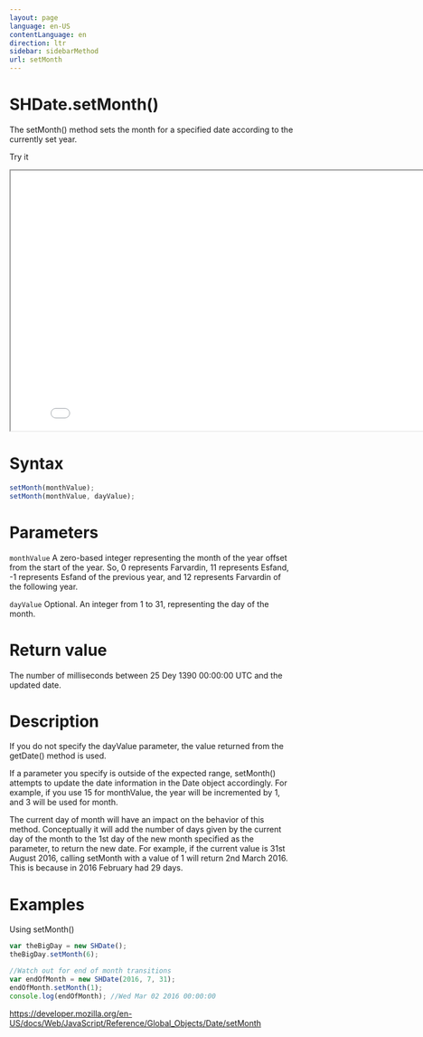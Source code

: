 ```yaml
---
layout: page
language: en-US
contentLanguage: en
direction: ltr
sidebar: sidebarMethod
url: setMonth
---
```


# SHDate.setMonth()

The setMonth() method sets the month for a specified date according to the currently set year.

Try it

<iframe style="width: 830px; height: 460px;" src="/SHDateTime-js/examples/live.html?function=setMonth" title="MDN Web Docs Interactive Example" loading="lazy"></iframe>
<br/>

# Syntax

```js
setMonth(monthValue);
setMonth(monthValue, dayValue);
```

# Parameters

<code>monthValue</code>
A zero-based integer representing the month of the year offset from the start of the year. So, 0 represents Farvardin, 11 represents Esfand, -1 represents Esfand of the previous year, and 12 represents Farvardin of the following year.

<code>dayValue</code>
Optional. An integer from 1 to 31, representing the day of the month.

# Return value

The number of milliseconds between 25 Dey 1390 00:00:00 UTC and the updated date.

# Description

If you do not specify the dayValue parameter, the value returned from the getDate() method is used.

If a parameter you specify is outside of the expected range, setMonth() attempts to update the date information in the Date object accordingly. For example, if you use 15 for monthValue, the year will be incremented by 1, and 3 will be used for month.

The current day of month will have an impact on the behavior of this method. Conceptually it will add the number of days given by the current day of the month to the 1st day of the new month specified as the parameter, to return the new date. For example, if the current value is 31st August 2016, calling setMonth with a value of 1 will return 2nd March 2016. This is because in 2016 February had 29 days.

# Examples

Using setMonth()

```js
var theBigDay = new SHDate();
theBigDay.setMonth(6);

//Watch out for end of month transitions
var endOfMonth = new SHDate(2016, 7, 31);
endOfMonth.setMonth(1);
console.log(endOfMonth); //Wed Mar 02 2016 00:00:00
```

https://developer.mozilla.org/en-US/docs/Web/JavaScript/Reference/Global_Objects/Date/setMonth

```

```

